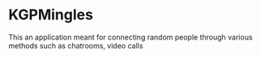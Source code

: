# KGPMingles

This an application meant for connecting random people through various methods such as chatrooms, video calls
